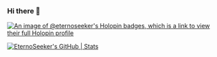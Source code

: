 ### Hi there 👋


[![An image of @eternoseeker's Holopin badges, which is a link to view their full Holopin profile](https://holopin.me/eternoseeker)](https://holopin.io/@eternoseeker)

[![EternoSeeker's GitHub | Stats](https://stats.quine.sh/EternoSeeker/github?theme=dark)](https://quine.sh?utm_source=widgets&utm_campaign=EternoSeeker)
<!--
**EternoSeeker/EternoSeeker** is a ✨ _special_ ✨ repository because its `README.md` (this file) appears on your GitHub profile.

Here are some ideas to get you started:

- 🔭 I’m currently working on ...
- 🌱 I’m currently learning ...
- 👯 I’m looking to collaborate on ...
- 🤔 I’m looking for help with ...
- 💬 Ask me about ...
- 📫 How to reach me: ...
- 😄 Pronouns: ...
- ⚡ Fun fact: ...
-->
